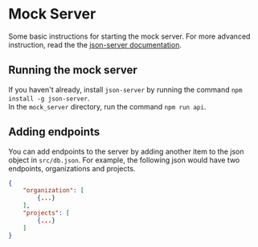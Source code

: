 # Mock Server

Some basic instructions for starting the mock server. For more advanced instruction, read the the [json-server documentation](https://github.com/typicode/json-server).

## Running the mock server

If you haven't already, install `json-server` by running the command `npm install -g json-server`.  
In the `mock_server` directory, run the command `npm run api`.

## Adding endpoints

You can add endpoints to the server by adding another item to the json object in `src/db.json`. For example, the following json would have two endpoints, organizations and projects.

```json
{
    "organization": [
        {...}
    ],
    "projects": [
        {...}
    ]
}
```

